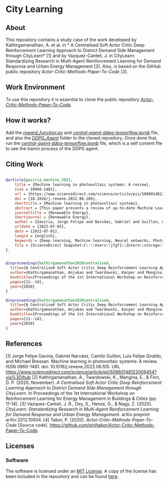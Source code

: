 # City Learning

## About

This repository contains a study case of the work developed by Kathirgamanathan, A. et al. in * A Centralised Soft Actor
Critic Deep Reinforcement Learning Approach to District Demand Side Management through CityLearn* [1] and by 
Vazquez-Canteli, J. in CityLearn: Standardizing Research in Multi-Agent Reinforcement Learning for Demand Response and
Urban Energy Management [2]. Also, is based on the GitHub public repository *Actor-Critic-Methods-Paper-To-Code* [3].

## Work Environment

To use this repository it is essential to clone the public repository 
[*Actor-Critic-Methods-Paper-To-Code*](https://github.com/philtabor/Actor-Critic-Methods-Paper-To-Code). 

## How it works?

Add the [*reward_function.py*](reward_function.py) and 
[*central-agent-ddpg-tensorflow.ipynb*](central-agent-ddpg-tensorflow.ipynb) file, and also the
[*DDPG_Agent*](DDPG_Agent) folder to the cloned repository. Once done that, run the 
[*central-agent-ddpg-tensorflow.ipynb*](central-agent-ddpg-tensorflow.ipynb) file, which is a self content file to see
the trainin process of the DDPG agent.

## Citing Work

```BibTeX

@article{gaviria_machine_2022,
	title = {Machine learning in photovoltaic systems: A review},
	issn = {0960-1481},
	url = {https://www.sciencedirect.com/science/article/pii/S0960148122009454},
	doi = {10.1016/j.renene.2022.06.105},
	shorttitle = {Machine learning in photovoltaic systems},
	abstract = {This paper presents a review of up-to-date Machine Learning ({ML}) techniques applied to photovoltaic ({PV}) systems, with a special focus on deep learning. It examines the use of {ML} applied to control, islanding detection, management, fault detection and diagnosis, forecasting irradiance and power generation, sizing, and site adaptation in {PV} systems. The contribution of this work is three fold: first, we review more than 100 research articles, most of them from the last five years, that applied state-of-the-art {ML} techniques in {PV} systems; second, we review resources where researchers can find open data-sets, source code, and simulation environments that can be used to test {ML} algorithms; third, we provide a case study for each of one of the topics with open-source code and data to facilitate researchers interested in learning about these topics to introduce themselves to implementations of up-to-date {ML} techniques applied to {PV} systems. Also, we provide some directions, insights, and possibilities for future development.},
	journaltitle = {Renewable Energy},
	shortjournal = {Renewable Energy},
	author = {Gaviria, Jorge Felipe and Narváez, Gabriel and Guillen, Camilo and Giraldo, Luis Felipe and Bressan, Michael},
	urldate = {2022-07-03},
	date = {2022-07-01},
	langid = {english},
	keywords = {Deep learning, Machine learning, Neural networks, Photovoltaic systems, Reinforcement learning, Review},
	file = {ScienceDirect Snapshot:C\:\\Users\\jfgf1\\Zotero\\storage\\G96H46L2\\S0960148122009454.html:text/html},
},


@inproceedings{kathirgamanathan2020centralised,
  title={A Centralised Soft Actor Critic Deep Reinforcement Learning Approach to District Demand Side Management through CityLearn},
  author={Kathirgamanathan, Anjukan and Twardowski, Kacper and Mangina, Eleni and Finn, Donal P},
  booktitle={Proceedings of the 1st International Workshop on Reinforcement Learning for Energy Management in Buildings \& Cities},
  pages={11--14},
  year={2020}
}

@inproceedings{kathirgamanathan2020centralised,
  title={A Centralised Soft Actor Critic Deep Reinforcement Learning Approach to District Demand Side Management through CityLearn},
  author={Kathirgamanathan, Anjukan and Twardowski, Kacper and Mangina, Eleni and Finn, Donal P},
  booktitle={Proceedings of the 1st International Workshop on Reinforcement Learning for Energy Management in Buildings \& Cities},
  pages={11--14},
  year={2020}
}
```

## References
[1] Jorge Felipe Gaviria, Gabriel Narváez, Camilo Guillen, Luis Felipe Giraldo, and Michael Bressan. Machine learning in photovoltaic systems: A review. ISSN 0960-1481. doi: 10.1016/j.renene.2022.06.105. URL https://www.sciencedirect.com/science/article/pii/S0960148122009454?via%3Dihub
[2] Kathirgamanathan, A., Twardowski, K., Mangina, E., & Finn, D. P. (2020, November). *A Centralised Soft Actor Critic 
Deep Reinforcement Learning Approach to District Demand Side Management through CityLearn*. In Proceedings of the 1st 
International Workshop on Reinforcement Learning for Energy Management in Buildings & Cities (pp. 11-14).
[3] Vazquez-Canteli, J. R., Dey, S., Henze, G., & Nagy, Z. (2020). *CityLearn: Standardizing Research in Multi-Agent
Reinforcement Learning for Demand Response and Urban Energy Management*. arXiv preprint arXiv:2012.10504.
[4] Tabor, P. (2020). *Actor-Critic-Methods-Paper-To-Code* [Source code]. 
https://github.com/philtabor/Actor-Critic-Methods-Paper-To-Code.

## Licenses

### Software
The software is licensed under an [MIT License](https://opensource.org/licenses/MIT). A copy of the license has been included in the repository and can be found [here](https://github.com/SmartSystems-UniAndes/PV_MPPT_Control_Based_on_Reinforcement_Learning/blob/main/LICENSE-MIT.txt).

